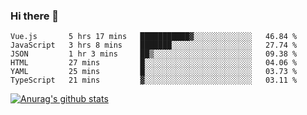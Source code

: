 ### Hi there 👋



<!--
**webB1an/webB1an** is a ✨ _special_ ✨ repository because its `README.md` (this file) appears on your GitHub profile.

Here are some ideas to get you started:

- 🔭 I’m currently working on ...
- 🌱 I’m currently learning ...
- 👯 I’m looking to collaborate on ...
- 🤔 I’m looking for help with ...
- 💬 Ask me about ...
- 📫 How to reach me: ...
- 😄 Pronouns: ...
- ⚡ Fun fact: ...
-->

<!--START_SECTION:waka-->

```text
Vue.js       5 hrs 17 mins   ███████████▓░░░░░░░░░░░░░   46.84 %
JavaScript   3 hrs 8 mins    ███████░░░░░░░░░░░░░░░░░░   27.74 %
JSON         1 hr 3 mins     ██▒░░░░░░░░░░░░░░░░░░░░░░   09.38 %
HTML         27 mins         █░░░░░░░░░░░░░░░░░░░░░░░░   04.06 %
YAML         25 mins         █░░░░░░░░░░░░░░░░░░░░░░░░   03.73 %
TypeScript   21 mins         ▓░░░░░░░░░░░░░░░░░░░░░░░░   03.11 %
```

<!--END_SECTION:waka-->


[![Anurag's github stats](https://github-readme-stats.vercel.app/api?username=webB1an&show_icons=true&theme=radical)](https://github.com/anuraghazra/github-readme-stats)

